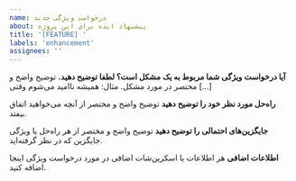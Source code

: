 ```yaml
---
name: درخواست ویژگی جدید
about: پیشنهاد ایده برای این پروژه
title: '[FEATURE] '
labels: 'enhancement'
assignees: ''
---
```


**آیا درخواست ویژگی شما مربوط به یک مشکل است؟ لطفا توضیح دهید.**
توضیح واضح و مختصر در مورد مشکل. مثال: همیشه ناامید می‌شوم وقتی [...]

**راه‌حل مورد نظر خود را توضیح دهید**
توضیح واضح و مختصر از آنچه می‌خواهید اتفاق بیفتد.

**جایگزین‌های احتمالی را توضیح دهید**
توضیح واضح و مختصر از هر راه‌حل یا ویژگی جایگزین که در نظر گرفته‌اید.

**اطلاعات اضافی**
هر اطلاعات یا اسکرین‌شات اضافی در مورد درخواست ویژگی اینجا اضافه کنید.